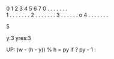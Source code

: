   0 1 2 3 4 5 6         7
0 . . . . . . .  
1 . . . . . . .
2 . . . . . . .
3 . . . . . . o
4 . . . . . . .



5



y:3
yres:3

UP:
(w - (h - y)) % h = py
if ? py - 1 :

